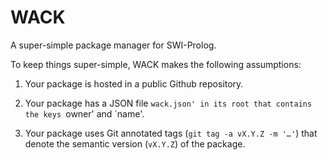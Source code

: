 # WACK

A super-simple package manager for SWI-Prolog.

To keep things super-simple, WACK makes the following assumptions:

  1. Your package is hosted in a public Github repository.

  2. Your package has a JSON file `wack.json' in its root that
     contains the keys `owner' and `name'.

  3. Your package uses Git annotated tags (`git tag -a vX.Y.Z -m '…'`)
     that denote the semantic version (`vX.Y.Z`) of the package.
